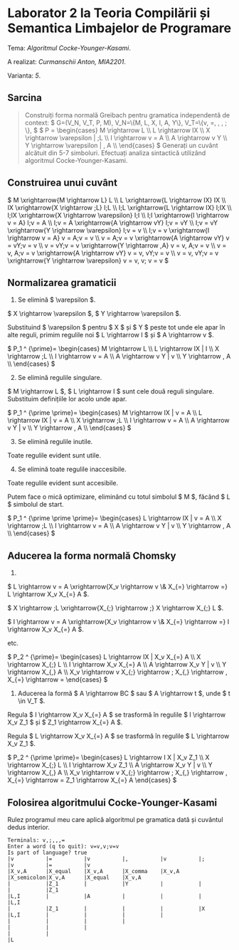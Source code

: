 # Laborator 2 la Teoria Compilării și Semantica Limbajelor de Programare

Tema: *Algoritmul Cocke-Younger-Kasami*.

A realizat: *Curmanschii Anton, MIA2201*.

Varianta: *5*.


## Sarcina


> Construiți forma normală Greibach pentru gramatica independentă de context:
> $ G=(V_N, V_T, P, M), V_N=\\{M, L, X, I, A, Y\\}, V_T=\\{v, =,  , , ; \\}, $
> $ P =
> \begin{cases}
> M \rightarrow L \\\\
> L \rightarrow IX \\\\
> X \rightarrow \varepsilon | ;L \\\\
> I \rightarrow v = A \\\\
> A \rightarrow v Y \\\\
> Y \rightarrow \varepsilon | , A \\\\
> \end{cases} $
> Generați un cuvânt alcătuit din 5-7 simboluri. Efectuați analiza sintactică utilizând algoritmul Cocke-Younger-Kasami.

## Construirea unui cuvânt

$ M \xrightarrow{M \rightarrow L} L \\\\
L \xrightarrow{L \rightarrow IX} IX \\\\
IX \xrightarrow{X \rightarrow ;L} I;L \\\\
I;L \xrightarrow{L \rightarrow IX} I;IX \\\\
I;IX \xrightarrow{X \rightarrow \varepsilon} I;I \\\\
I;I \xrightarrow{I \rightarrow v = A} I;v = A \\\\
I;v = A \xrightarrow{A \rightarrow vY} I;v = vY \\\\
I;v = vY \xrightarrow{Y \rightarrow \varepsilon} I;v = v \\\\
I;v = v \xrightarrow{I \rightarrow v = A} v = A;v = v \\\\
v = A;v = v \xrightarrow{A \rightarrow vY} v = vY;v = v \\\\
v = vY;v = v \xrightarrow{Y \rightarrow ,A} v = v, A;v = v \\\\
v = v, A;v = v \xrightarrow{A \rightarrow vY} v = v, vY;v = v \\\\
v = v, vY;v = v \xrightarrow{Y \rightarrow \varepsilon} v = v, v; v = v $


## Normalizarea gramaticii

1. Se elimină $ \varepsilon $.

$ X \rightarrow \varepsilon $, $ Y \rightarrow \varepsilon $.

Substituind $ \varepsilon $ pentru $ X $ și $ Y $ peste tot unde ele apar în alte reguli, primim regulile noi $ L \rightarrow I $ și $ A \rightarrow v $.

$ P_1 ^ {\prime}=
\begin{cases}
M \rightarrow L \\\\
L \rightarrow IX | I \\\\
X \rightarrow ;L \\\\
I \rightarrow v = A \\\\
A \rightarrow v Y | v \\\\
Y \rightarrow , A \\\\
\end{cases} $

2. Se elimină regulile singulare.

$ M \rightarrow L $, $ L \rightarrow I $ sunt cele două reguli singulare.
Substituim definițiile lor acolo unde apar.

$ P_1 ^ {\prime \prime}=
\begin{cases}
M \rightarrow IX | v = A \\\\
L \rightarrow IX | v = A \\\\
X \rightarrow ;L \\\\
I \rightarrow v = A \\\\
A \rightarrow v Y | v \\\\
Y \rightarrow , A \\\\
\end{cases} $

3. Se elimină regulile inutile.

Toate regulile evident sunt utile.


4. Se elimină toate regulile inaccesibile.

Toate regulile evident sunt accesibile.


Putem face o mică optimizare, eliminând cu totul simbolul $ M $, făcând $ L $ simbolul de start.

$ P_1 ^ {\prime \prime \prime}=
\begin{cases}
L \rightarrow IX | v = A \\\\
X \rightarrow ;L \\\\
I \rightarrow v = A \\\\
A \rightarrow v Y | v \\\\
Y \rightarrow , A \\\\
\end{cases} $


## Aducerea la forma normală Chomsky

1. 

$ L \rightarrow v = A \xrightarrow{X_v \rightarrow v \\& X_{=} \rightarrow =} L \rightarrow X_v X_{=} A $.

$ X \rightarrow ;L \xrightarrow{X_{;} \rightarrow ;} X \rightarrow X_{;} L $.

$ I \rightarrow v = A \xrightarrow{X_v \rightarrow v \\& X_{=} \rightarrow =} I \rightarrow X_v X_{=} A $.

etc.

$ P_2 ^ {\prime}=
\begin{cases}
L \rightarrow IX | X_v X_{=} A \\\\
X \rightarrow X_{;} L \\\\
I \rightarrow X_v X_{=} A \\\\
A \rightarrow X_v Y | v \\\\
Y \rightarrow X_{,} A \\\\
X_v \rightarrow v
X_{;} \rightarrow ;
X_{,} \rightarrow ,
X_{=} \rightarrow =
\end{cases} $


1. Aducerea la formă $ A \rightarrow BC $ sau $ A \rightarrow t $, unde $ t \in V_T $.

Regula $ I \rightarrow X_v X_{=} A $ se trasformă în regulile $ I \rightarrow X_v Z_1 $ și $ Z_1 \rightarrow X_{=} A $.

Regula $ L \rightarrow X_v X_{=} A $ se trasformă în regulile $ L \rightarrow X_v Z_1 $.

$ P_2 ^ {\prime \prime}=
\begin{cases}
L \rightarrow I X | X_v Z_1 \\\\
X \rightarrow X_{;} L \\\\
I \rightarrow X_v Z_1 \\\\
A \rightarrow X_v Y | v \\\\
Y \rightarrow X_{,} A \\\\
X_v \rightarrow v
X_{;} \rightarrow ;
X_{,} \rightarrow ,
X_{=} \rightarrow =
Z_1 \rightarrow X_{=} A
\end{cases} $


## Folosirea algoritmului Cocke-Younger-Kasami

Rulez programul meu care aplică algoritmul pe gramatica dată și cuvântul dedus interior.

```
Terminals: v,;,,,=                                                                                     
Enter a word (q to quit): v=v,v;v=v                                                                    
Is part of language? true                                                                              
|v          |=          |v          |,          |v          |;          |v          |=          |v     
|X_v,A      |X_equal    |X_v,A      |X_comma    |X_v,A      |X_semicolon|X_v,A      |X_equal    |X_v,A 
|           |Z_1        |           |Y          |           |           |           |Z_1               
|L,I        |           |A          |           |           |           |L,I                           
|           |Z_1        |           |           |           |X                                         
|L,I        |           |           |           |                                                      
|           |           |           |                                                                  
|           |           |                                                                              
|           |                                                                                          
|L                                                                                                     
```